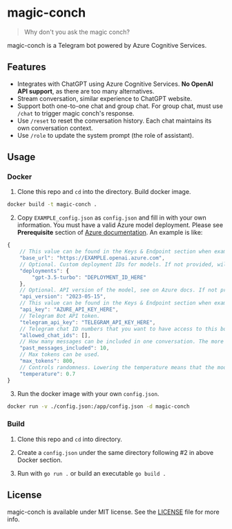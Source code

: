 # magic-conch

> Why don't you ask the magic conch?

magic-conch is a Telegram bot powered by Azure Cognitive Services.

## Features

- Integrates with ChatGPT using Azure Cognitive Services. **No OpenAI API support**, as there are too many alternatives.
- Stream conversation, similar experience to ChatGPT website.
- Support both one-to-one chat and group chat. For group chat, must use `/chat` to trigger magic conch's response.
- Use `/reset` to reset the conversation history. Each chat maintains its own conversation context.
- Use `/role` to update the system prompt (the role of assistant).

## Usage

### Docker

1. Clone this repo and `cd` into the directory. Build docker image.

```sh
docker build -t magic-conch .
```

2. Copy `EXAMPLE_config.json` as `config.json` and fill in with your own information. You must have a valid Azure model deployment. Please see __Prerequisite__ section of [Azure documentation](https://learn.microsoft.com/en-us/azure/cognitive-services/openai/chatgpt-quickstart?tabs=command-line&pivots=rest-api). An example is like:

```js
{
    // This value can be found in the Keys & Endpoint section when examining your resource from the Azure portal. Alternatively, you can find the value in the Azure OpenAI Studio > Playground > Code View
    "base_url": "https://EXAMPLE.openai.azure.com",
    // Optional. Custom deployment IDs for models. If not provided, will use the default model name as deployment name.
    "deployments": {
        "gpt-3.5-turbo": "DEPLOYMENT_ID_HERE"
    },
    // Optional. API version of the model, see on Azure docs. If not provided, will use the latest version of go-openai package.
    "api_version": "2023-05-15",
    // This value can be found in the Keys & Endpoint section when examining your resource from the Azure portal. You can use either KEY1 or KEY2.
    "api_key": "AZURE_API_KEY_HERE",
    // Telegram Bot API token.
    "telegram_api_key": "TELEGRAM_API_KEY_HERE",
    // Telegram chat ID numbers that you want to have access to this bot. Left empty ([]) if you don't want any limitation.
    "allowed_chat_ids": [],
    // How many messages can be included in one conversation. The more messages included, the better ChatGPT understands the context, however also more tokens it consumes.
    "past_messages_included": 10,
    // Max tokens can be used.
    "max_tokens": 800,
    // Controls randomness. Lowering the temperature means that the model produces more repetitive and deterministic responses. Increasing the temperature results in more unexpected or creative responses.
    "temperature": 0.7
}
```

3. Run the docker image with your own `config.json`.

```sh
docker run -v ./config.json:/app/config.json -d magic-conch
```

### Build

1. Clone this repo and `cd` into directory.

2. Create a `config.json` under the same directory following #2 in above Docker section.

3. Run with `go run .` or build an executable `go build .`

## License

magic-conch is available under MIT license. See the [LICENSE](LICENSE) file for more info.
